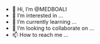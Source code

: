 - 👋 Hi, I’m @MEDBOALI
- 👀 I’m interested in ...
- 🌱 I’m currently learning ...
- 💞️ I’m looking to collaborate on ...
- 📫 How to reach me ...

<!---
MEDBOALI/MEDBOALI is a ✨ special ✨ repository because its `README.md` (this file) appears on your GitHub profile.
You can click the Preview link to take a look at your changes.
--->
